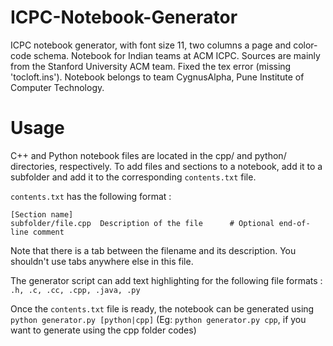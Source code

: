 # ICPC-Notebook-Generator
ICPC notebook generator, with font size 11, two columns a page and color-code schema.
Notebook for Indian teams at ACM ICPC. Sources are mainly from the Stanford University ACM team.
Fixed the tex error (missing 'tocloft.ins').
Notebook belongs to team CygnusAlpha, Pune Institute of Computer Technology.

# Usage
C++ and Python notebook files are located in the cpp/ and python/ directories, respectively.
To add files and sections to a notebook, add it to a subfolder and add it to the corresponding `contents.txt` file.

`contents.txt` has the following format :
```
[Section name]
subfolder/file.cpp  Description of the file      # Optional end-of-line comment
```
Note that there is a tab between the filename and its description. You shouldn't use tabs anywhere else in this file.

The generator script can add text highlighting for the following file formats : `.h, .c, .cc, .cpp, .java, .py`

Once the `contents.txt` file is ready, the notebook can be generated using `python generator.py [python|cpp]` (Eg: `python generator.py cpp`, if you want to generate using the cpp folder codes)
